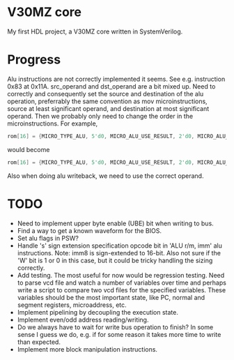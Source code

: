 # V30MZ core

My first HDL project, a V30MZ core written in SystemVerilog.

# Progress

Alu instructions are not correctly implemented it seems. See e.g. instruction 0x83 at 0x11A. src_operand and dst_operand are a bit mixed up.
Need to correctly and consequently set the source and destination of the alu operation, preferrably the same convention as mov microinstructions,
source at least significant operand, and destination at most significant operand. Then we probably only need to change the order in the
microinstructions. For example, 

```verilog
rom[16] = {MICRO_TYPE_ALU, 5'd0, MICRO_ALU_USE_RESULT, 2'd0, MICRO_ALU_OP_XI,  2'b10, MICRO_MOV_IMM, MICRO_MOV_AW};
```
would become

```verilog
rom[16] = {MICRO_TYPE_ALU, 5'd0, MICRO_ALU_USE_RESULT, 2'd0, MICRO_ALU_OP_XI,  2'b10, MICRO_MOV_AW, MICRO_MOV_IMM};
```
Also when doing alu writeback, we need to use the correct operand.

# TODO

* Need to implement upper byte enable (UBE) bit when writing to bus.
* Find a way to get a known waveform for the BIOS.
* Set alu flags in PSW?
* Handle 's' sign extension specification opcode bit in 'ALU r/m, imm' alu instructions. Note: imm8 is sign-extended to 16-bit. Also not sure if the 'W' bit is 1 or 0 in this case, but it could be tricky handling the sizing correctly.
* Add testing. The most useful for now would be regression testing. Need to parse vcd file and watch a number of variables over time and perhaps write a script to compare two vcd files for the specified variables. These variables should be the most important state, like PC, normal and segment registers, microaddress, etc.
* Implement pipelining by decoupling the execution state.
* Implement even/odd address reading/writing.
* Do we always have to wait for write bus operation to finish? In some sense I guess we do, e.g. if for some reason it takes more time to write than expected.
* Implement more block manipulation instructions.
